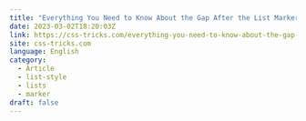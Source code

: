 ```yaml
---
title: "Everything You Need to Know About the Gap After the List Marker"
date: 2023-03-02T18:20:03Z
link: https://css-tricks.com/everything-you-need-to-know-about-the-gap-after-the-list-marker/?utm_medium=RSS&utm_source=news.12bit.vn
site: css-tricks.com
language: English
category:
  - Article
  - list-style
  - lists
  - marker
draft: false
---
```

